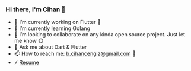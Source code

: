 ### Hi there, I'm Cihan 👋

- 🔭 I’m currently working on Flutter 💎
- 🌱 I’m currently learning Golang
- 👯 I’m looking to collaborate on any kinda open source project. Just let me know 😋
- 💬 Ask me about Dart & Flutter
- 📫 How to reach me: b.cihancengiz@gmail.com 💌
- ⚡ [Resume](https://bcihanc.github.io/flutter_resume)


<!--
**bcihanc/bcihanc** is a ✨ _special_ ✨ repository because its `README.md` (this file) appears on your GitHub profile.

Here are some ideas to get you started:

- 🔭 I’m currently working on ...
- 🌱 I’m currently learning ...
- 👯 I’m looking to collaborate on ...
- 🤔 I’m looking for help with ...
- 💬 Ask me about ...
- 📫 How to reach me: ...
- 😄 Pronouns: ...
- ⚡ Fun fact: ...
-->
